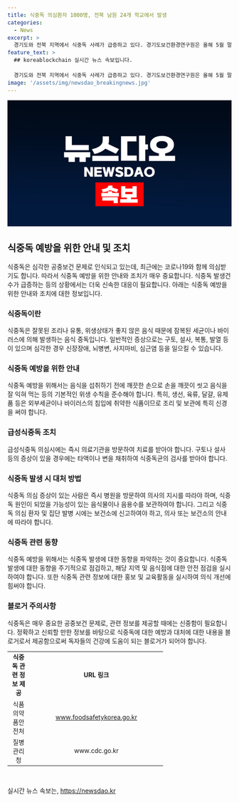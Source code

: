 ```yaml
---
title: 식중독 의심환자 1000명, 전북 남원 24개 학교에서 발생
categories:
  - News
excerpt: >
  경기도와 전북 지역에서 식중독 사례가 급증하고 있다. 경기도보건환경연구원은 올해 5월 말까지 72건의 식중독 발생을 보고했으며, 전년 대비 50% 증가한 수치다. 전북 남원지역에서는 초중고등학교 학생들을 포함해 1024명의 의심환자가 발생했으며 발생 학교 수도 15곳에서 24곳으로 증가했다. 구토, 발열, 설사, 복통 등의 증세를 보이고 있으며, 시는 역학조사를 진행중이다.
feature_text: >
  ## koreablockchain 실시간 뉴스 속보입니다.

  경기도와 전북 지역에서 식중독 사례가 급증하고 있다. 경기도보건환경연구원은 올해 5월 말까지 72건의 식중독 발생을 보고했으며, 전년 대비 50% 증가한 수치다. 전북 남원지역에서는 초중고등학교 학생들을 포함해 1024명의 의심환자가 발생했으며 발생 학교 수도 15곳에서 24곳으로 증가했다. 구토, 발열, 설사, 복통 등의 증세를 보이고 있으며, 시는 역학조사를 진행중이다.
image: '/assets/img/newsdao_breakingnews.jpg'
---
```


<p><img src="/assets/img/newsdao_breakingnews.jpg" alt="koreablockchain 속보" /></p>

<h2 data-ke-size="size26">식중독 예방을 위한 안내 및 조치</h2>

<p data-ke-size="size16">식중독은 심각한 공중보건 문제로 인식되고 있는데, 최근에는 코로나19와 함께 의심받기도 합니다. 따라서 식중독 예방을 위한 안내와 조치가 매우 중요합니다. 식중독 발생건수가 급증하는 등의 상황에서는 더욱 신속한 대응이 필요합니다. 아래는 식중독 예방을 위한 안내와 조치에 대한 정보입니다.</p>

<h3>식중독이란</h3>

<p data-ke-size="size16">식중독은 잘못된 조리나 유통, 위생상태가 좋지 않은 음식 때문에 잠복된 세균이나 바이러스에 의해 발생하는 음식 중독입니다. 일반적인 증상으로는 구토, 설사, 복통, 발열 등이 있으며 심각한 경우 신장장애, 뇌병변, 사지마비, 심근염 등을 일으킬 수 있습니다.</p>

<h3>식중독 예방을 위한 안내</h3>

<p data-ke-size="size16">식중독 예방을 위해서는 음식을 섭취하기 전에 깨끗한 손으로 손을 깨끗이 씻고 음식을 잘 익혀 먹는 등의 기본적인 위생 수칙을 준수해야 합니다. 특히, 생선, 육류, 달걀, 유제품 등은 외부세균이나 바이러스의 침입에 취약한 식품이므로 조리 및 보관에 특히 신경을 써야 합니다.</p>

<h3>급성식중독 조치</h3>

<p data-ke-size="size16">급성식중독 의심시에는 즉시 의료기관을 방문하여 치료를 받아야 합니다. 구토나 설사 등의 증상이 있을 경우에는 타액이나 변을 채취하여 식중독균의 검사를 받아야 합니다.</p>

<h3>식중독 발생 시 대처 방법</h3>

<p data-ke-size="size16">식중독 의심 증상이 있는 사람은 즉시 병원을 방문하여 의사의 지시를 따라야 하며, 식중독 원인이 되었을 가능성이 있는 음식물이나 음용수를 보관하여야 합니다. 그리고 식중독 의심 환자 및 집단 발병 시에는 보건소에 신고하여야 하고, 의사 또는 보건소의 안내에 따라야 합니다.</p>

<h3>식중독 관련 동향</h3>

<p data-ke-size="size16">식중독 예방을 위해서는 식중독 발생에 대한 동향을 파악하는 것이 중요합니다. 식중독 발생에 대한 동향을 주기적으로 점검하고, 해당 지역 및 음식점에 대한 안전 점검을 실시하여야 합니다. 또한 식중독 관련 정보에 대한 홍보 및 교육활동을 실시하여 의식 개선에 힘써야 합니다.</p>

<h3>블로거 주의사항</h3>

<p data-ke-size="size16">식중독은 매우 중요한 공중보건 문제로, 관련 정보를 제공할 때에는 신중함이 필요합니다. 정확하고 신뢰할 만한 정보를 바탕으로 식중독에 대한 예방과 대처에 대한 내용을 블로거로서 제공함으로써 독자들의 건강에 도움이 되는 블로거가 되어야 합니다.</p>

<table>
   <colgroup><col style="width: 50px" /><col style="width: 300px" /></colgroup>
   <tbody>
      <tr>
         <td style="text-align: center; height: 17px;"><b>식중독 관련 정보 제공</b></td>
         <td style="text-align: center; height: 17px;"><b>URL 링크</b></td>
      </tr>
      <tr>
         <td style="text-align: center; height: 17px;">식품의약품안전처</td>
         <td style="text-align: center; height: 17px;"><a href="https://www.foodsafetykorea.go.kr/main.do">www.foodsafetykorea.go.kr</a></td>
      </tr>
      <tr>
         <td style="text-align: center; height: 17px;">질병관리청</td>
         <td style="text-align: center; height: 17px;">www.cdc.go.kr</td>
      </tr>
   </tbody>
</table>

<p data-ke-size="size16">&nbsp;</p>
실시간 뉴스 속보는, <a href="https://newsdao.kr" rel="dofollow">https://newsdao.kr</a>



